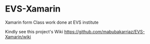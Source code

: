 # EVS-Xamarin
Xamarin form Class work done at EVS institute


Kindly see this project's Wiki
https://github.com/mabubakarriaz/EVS-Xamarin/wiki
